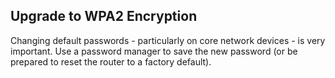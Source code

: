 ## Upgrade to WPA2 Encryption

Changing default passwords - particularly on core network devices - is very important.  Use a password manager to save the new password (or be prepared to reset the router to a factory default).